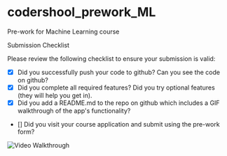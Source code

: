 # codershool_prework_ML
Pre-work for Machine Learning course

Submission Checklist

Please review the following checklist to ensure your submission is valid:

* [x] Did you successfully push your code to github? Can you see the code on github?
* [x] Did you complete all required features? Did you try optional features (they will help you get in).
* [x] Did you add a README.md to the repo on github which includes a GIF walkthrough of the app's functionality?
* [] Did you visit your course application and submit using the pre-work form?

![Video Walkthrough](https://i.imgur.com/OEinKKO.gif)

